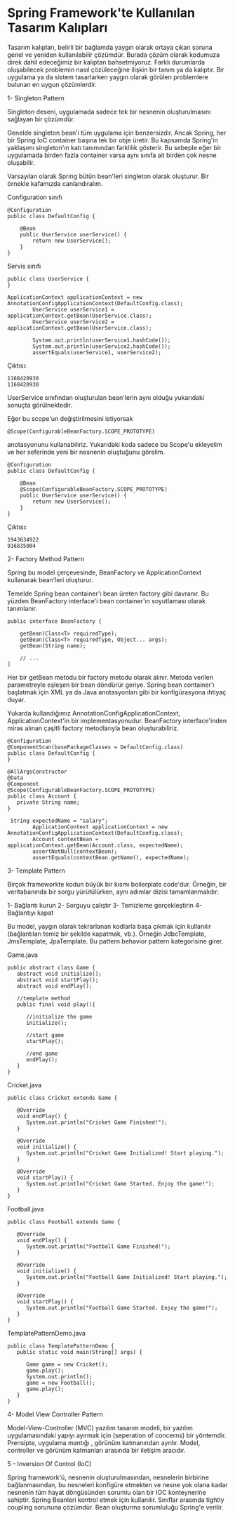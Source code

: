 # Spring Framework'te Kullanılan Tasarım Kalıpları

Tasarım kalıpları, belirli bir bağlamda yaygın olarak ortaya çıkan soruna genel ve yeniden kullanılabilir çözümdür. Burada çözüm olarak kodumuza direk dahil edeceğimiz bir kalıptan bahsetmiyoruz. Farklı durumlarda oluşabilecek problemin nasıl çözüleceğine ilişkin bir tanım ya da kalıptır. Bir uygulama ya da sistem tasarlarken yaygın olarak görülen problemlere bulunan en uygun çözümlerdir.


1- Singleton Pattern

Singleton deseni, uygulamada sadece tek bir nesnenin oluşturulmasını sağlayan bir çözümdür.

Genelde singleton bean'i tüm uygulama için benzersizdir. Ancak Spring, her bir Spring IoC container başına tek bir obje üretir. Bu kapsamda Spring'in yaklaşımı singleton'ın katı tanımından farklılık gösterir. Bu sebeple eğer bir uygulamada birden fazla container varsa  aynı sınıfa ait birden çok nesne oluşabilir.

Varsayılan olarak Spring bütün bean'leri singleton olarak oluşturur. Bir örnekle kafamızda canlandıralım.


Configuration sınıfı
```
@Configuration
public class DefaultConfig {

    @Bean
    public UserService userService() {
        return new UserService();
    }
}
```

Servis sınıfı
```
public class UserService {
}
```

```
ApplicationContext applicationContext = new AnnotationConfigApplicationContext(DefaultConfig.class);
        UserService userService1 = applicationContext.getBean(UserService.class);
        UserService userService2 = applicationContext.getBean(UserService.class);

        System.out.println(userService1.hashCode());
        System.out.println(userService2.hashCode());
        assertEquals(userService1, userService2);
```
Çıktısı:

```
1168420930
1168420930
```
UserService sınıfından oluşturulan bean'lerin aynı olduğu yukarıdaki sonuçta görülnektedir.

Eğer bu scope'un değiştirilmesini istiyorsak
```
@Scope(ConfigurableBeanFactory.SCOPE_PROTOTYPE)
```
anotasyonunu kullanabiliriz. Yukarıdaki koda sadece bu Scope'u ekleyelim ve her seferinde yeni bir nesnenin oluştuğunu görelim.

```
@Configuration
public class DefaultConfig {

    @Bean
    @Scope(ConfigurableBeanFactory.SCOPE_PROTOTYPE)
    public UserService userService() {
        return new UserService();
    }
}
``` 

Çıktısı:
```
1943634922
916835004
```

2- Factory Method Pattern

Spring bu model çerçevesinde, BeanFactory ve ApplicationContext kullanarak bean'leri oluşturur.

Temelde Spring bean container'ı bean üreten factory gibi davranır. Bu yüzden BeanFactory interface'i bean container'ın soyutlaması olarak tanımlanır.

```
public interface BeanFactory {

    getBean(Class<T> requiredType);
    getBean(Class<T> requiredType, Object... args);
    getBean(String name);

    // ...
]
```

Her bir getBean metodu bir factory metodu olarak alınır. Metoda verilen parametreyle eşleşen bir bean döndürür geriye. Spring bean container'ı başlatmak için XML ya da Java anotasyonları gibi bir konfigürasyona ihtiyaç duyar.

Yukarda kullandığımız AnnotationConfigApplicationContext, ApplicationContext'in bir implementasyonudur. BeanFactory interface'inden miras alınan çaşitli factory metodlarıyla bean oluşturabiliriz.

```
@Configuration
@ComponentScan(basePackageClasses = DefaultConfig.class)
public class DefaultConfig {
}
```

```
@AllArgsConstructor
@Data
@Component
@Scope(ConfigurableBeanFactory.SCOPE_PROTOTYPE)
public class Account {
   private String name;
}
```

```
 String expectedName = "salary";
        ApplicationContext applicationContext = new AnnotationConfigApplicationContext(DefaultConfig.class);
        Account contextBean = applicationContext.getBean(Account.class, expectedName);
        assertNotNull(contextBean);
        assertEquals(contextBean.getName(), expectedName);
```

3- Template Pattern

Birçok frameworkte kodun büyük bir kısmı boilerplate code'dur. Örneğin, bir veritabanında bir sorgu yürütülürken, aynı adımlar dizisi tamamlanmalıdır:

1- Bağlantı kurun
2- Sorguyu çalıştır
3- Temizleme gerçekleştirin
4- Bağlantıyı kapat

Bu model, yaygın olarak tekrarlanan kodlarla başa çıkmak için kullanılır (bağlantıları temiz bir şekilde kapatmak, vb.). Örneğin JdbcTemplate, JmsTemplate, JpaTemplate. Bu pattern behavior pattern kategorisine girer.

Game.java
```
public abstract class Game {
   abstract void initialize();
   abstract void startPlay();
   abstract void endPlay();

   //template method
   public final void play(){

      //initialize the game
      initialize();

      //start game
      startPlay();

      //end game
      endPlay();
   }
}
```

Cricket.java
```
public class Cricket extends Game {

   @Override
   void endPlay() {
      System.out.println("Cricket Game Finished!");
   }

   @Override
   void initialize() {
      System.out.println("Cricket Game Initialized! Start playing.");
   }

   @Override
   void startPlay() {
      System.out.println("Cricket Game Started. Enjoy the game!");
   }
}
```

Football.java
```
public class Football extends Game {

   @Override
   void endPlay() {
      System.out.println("Football Game Finished!");
   }

   @Override
   void initialize() {
      System.out.println("Football Game Initialized! Start playing.");
   }

   @Override
   void startPlay() {
      System.out.println("Football Game Started. Enjoy the game!");
   }
}
```

TemplatePatternDemo.java
```
public class TemplatePatternDemo {
   public static void main(String[] args) {

      Game game = new Cricket();
      game.play();
      System.out.println();
      game = new Football();
      game.play();		
   }
}
```

4- Model View Controller Pattern

Model-View-Controller (MVC) yazılım tasarım modeli, bir yazılım uygulamasındaki yapıyı ayırmak için (seperation of concerns) bir yöntemdir. Prensipte, uygulama mantığı ,  görünüm katmanından ayrılır. Model, controller ve görünüm katmanları arasında bir iletişim aracıdır.

5 - Inversion Of Control (IoC)

Spring framework'ü, nesnenin oluşturulmasından, nesnelerin birbirine bağlanmasından, bu nesneleri konfigüre etmekten ve nesne yok olana kadar nesnenin tüm hayat döngüsünden sorumlu olan bir IOC konteynerine sahiptir. Spring Beanleri kontrol etmek için kullanılır. Sınıflar arasında tightly coupling sorununa çözümdür. Bean oluşturma sorumluluğu Spring'e verilir.